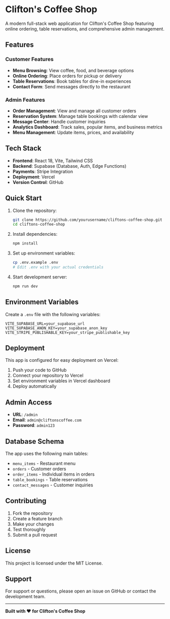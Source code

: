 # Clifton's Coffee Shop

A modern full-stack web application for Clifton's Coffee Shop featuring online ordering, table reservations, and comprehensive admin management.

## Features

### Customer Features
- **Menu Browsing**: View coffee, food, and beverage options
- **Online Ordering**: Place orders for pickup or delivery
- **Table Reservations**: Book tables for dine-in experiences
- **Contact Form**: Send messages directly to the restaurant

### Admin Features
- **Order Management**: View and manage all customer orders
- **Reservation System**: Manage table bookings with calendar view
- **Message Center**: Handle customer inquiries
- **Analytics Dashboard**: Track sales, popular items, and business metrics
- **Menu Management**: Update items, prices, and availability

## Tech Stack

- **Frontend**: React 18, Vite, Tailwind CSS
- **Backend**: Supabase (Database, Auth, Edge Functions)
- **Payments**: Stripe Integration
- **Deployment**: Vercel
- **Version Control**: GitHub

## Quick Start

1. Clone the repository:
   ```bash
   git clone https://github.com/yourusername/cliftons-coffee-shop.git
   cd cliftons-coffee-shop
   ```

2. Install dependencies:
   ```bash
   npm install
   ```

3. Set up environment variables:
   ```bash
   cp .env.example .env
   # Edit .env with your actual credentials
   ```

4. Start development server:
   ```bash
   npm run dev
   ```

## Environment Variables

Create a `.env` file with the following variables:

```env
VITE_SUPABASE_URL=your_supabase_url
VITE_SUPABASE_ANON_KEY=your_supabase_anon_key
VITE_STRIPE_PUBLISHABLE_KEY=your_stripe_publishable_key
```

## Deployment

This app is configured for easy deployment on Vercel:

1. Push your code to GitHub
2. Connect your repository to Vercel
3. Set environment variables in Vercel dashboard
4. Deploy automatically

## Admin Access

- **URL**: `/admin`
- **Email**: `admin@cliftonscoffee.com`
- **Password**: `admin123`

## Database Schema

The app uses the following main tables:
- `menu_items` - Restaurant menu
- `orders` - Customer orders
- `order_items` - Individual items in orders
- `table_bookings` - Table reservations
- `contact_messages` - Customer inquiries

## Contributing

1. Fork the repository
2. Create a feature branch
3. Make your changes
4. Test thoroughly
5. Submit a pull request

## License

This project is licensed under the MIT License.

## Support

For support or questions, please open an issue on GitHub or contact the development team.

---

**Built with ❤️ for Clifton's Coffee Shop**